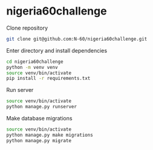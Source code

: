 # nigeria60challenge
Clone repository
```sh
git clone git@github.com:N-60/nigeria60challenge.git
```

Enter directory and install dependencies
```sh
cd nigeria60challenge
python -m venv venv
source venv/bin/activate
pip install -r requirements.txt
```

Run server
```sh
source venv/bin/activate
python manage.py runserver
```

Make database migrations
```sh
source venv/bin/activate
python manage.py make migrations
python manage.py migrate
```
